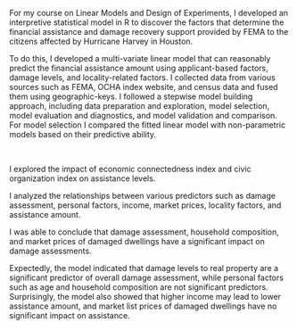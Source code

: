 For my course on Linear Models and Design of Experiments, I developed an interpretive statistical model in R to discover the factors that determine the financial assistance and damage recovery support provided by FEMA to the citizens affected by Hurricane Harvey in Houston. 


To do this, I developed a multi-variate linear model that can reasonably predict the financial assistance amount using applicant-based factors, damage levels, and locality-related factors. I collected data from various sources such as FEMA, OCHA index website, and census data and fused them using geographic-keys. I followed a stepwise model building approach, including data preparation and exploration, model selection, model evaluation and diagnostics, and model validation and comparison. For model selection I compared the fitted linear model with non-parametric models based on their predictive ability.

​

I explored the impact of economic connectedness index and civic organization index on assistance levels. 

I analyzed the relationships between various predictors such as damage assessment, personal factors, income, market prices, locality factors, and assistance amount. 

I was able to conclude that damage assessment, household composition, and market prices of damaged dwellings have a significant impact on damage assessments. 



Expectedly, the model indicated that damage levels to real property are a significant predictor of overall damage assessment, while personal factors such as age and household composition are not significant predictors. Surprisingly, the model also showed that higher income may lead to lower assistance amount, and market list prices of damaged dwellings have no significant impact on assistance.